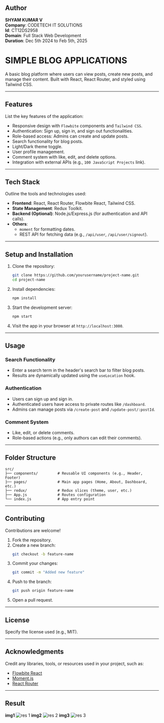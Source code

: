 ## Author
**SHYAM KUMAR V**  
**Company**: CODETECH IT SOLUTIONS  
**Id**: CT12DS2958  
**Domain**: Full Stack Web Development  
**Duration**: Dec 5th 2024 to Feb 5th, 2025


# **SIMPLE BLOG APPLICATIONS**  
A basic blog platform where users can view posts, create new posts, and manage their content. Built with React, React Router, and styled using Tailwind CSS.



---

## **Features**  
List the key features of the application:  
- Responsive design with `Flowbite` components and `Tailwind CSS`.
- Authentication: Sign up, sign in, and sign out functionalities.
- Role-based access: Admins can create and update posts.
- Search functionality for blog posts.
- Light/Dark theme toggle.
- User profile management.
- Comment system with like, edit, and delete options.
- Integration with external APIs (e.g., `100 JavaScript Projects` link).

---

## **Tech Stack**  
Outline the tools and technologies used:  
- **Frontend**: React, React Router, Flowbite React, Tailwind CSS.  
- **State Management**: Redux Toolkit.  
- **Backend (Optional)**: Node.js/Express.js (for authentication and API calls).  
- **Others**:  
  - `moment` for formatting dates.  
  - REST API for fetching data (e.g., `/api/user`, `/api/user/signout`).  

---

## **Setup and Installation**  
1. Clone the repository:  
   ```bash
   git clone https://github.com/yourusername/project-name.git
   cd project-name
   ```
2. Install dependencies:  
   ```bash
   npm install
   ```
3. Start the development server:  
   ```bash
   npm start
   ```
4. Visit the app in your browser at `http://localhost:3000`.

---

## **Usage**  
### **Search Functionality**  
- Enter a search term in the header's search bar to filter blog posts.  
- Results are dynamically updated using the `useLocation` hook.  

### **Authentication**  
- Users can sign up and sign in.  
- Authenticated users have access to private routes like `/dashboard`.  
- Admins can manage posts via `/create-post` and `/update-post/:postId`.

### **Comment System**  
- Like, edit, or delete comments.  
- Role-based actions (e.g., only authors can edit their comments).  

---

## **Folder Structure**  
```
src/
├── components/         # Reusable UI components (e.g., Header, Footer)
├── pages/              # Main app pages (Home, About, Dashboard, etc.)
├── redux/              # Redux slices (theme, user, etc.)
├── App.js              # Routes configuration
└── index.js            # App entry point
```

---


## **Contributing**  
Contributions are welcome!  
1. Fork the repository.  
2. Create a new branch:  
   ```bash
   git checkout -b feature-name
   ```
3. Commit your changes:  
   ```bash
   git commit -m "Added new feature"
   ```
4. Push to the branch:  
   ```bash
   git push origin feature-name
   ```
5. Open a pull request.

---

## **License**  
Specify the license used (e.g., MIT).  

---

## **Acknowledgments**  
Credit any libraries, tools, or resources used in your project, such as:  
- [Flowbite React](https://flowbite-react.com/)  
- [Moment.js](https://momentjs.com/)  
- [React Router](https://reactrouter.com/)  

---
## Result
**img1** 
![res 1](https://github.com/user-attachments/assets/08fc120f-11a8-4413-ad9c-a3848a13b907)
**img2**
![res 2](https://github.com/user-attachments/assets/5f4f98e3-4cdd-46f6-9323-e3fe9e5beec5)
**img3**
![res 3](https://github.com/user-attachments/assets/be94ba8c-a820-4cfa-8ac9-685a6b8d35e2)



